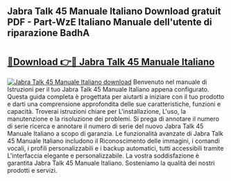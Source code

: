 ## Jabra Talk 45 Manuale Italiano Download gratuit PDF - Part-WzE Italiano Manuale dell'utente di riparazione BadhA

# <h2><a href="http://dfc7pg.blite.top/?on=Jabra+Talk+45+Manuale+Italiano">🔗Download 👉🔴 Jabra Talk 45 Manuale Italiano</a></h2>

[![Jabra Talk 45 Manuale Italiano download](https://i.imgur.com/lujVjoI.png)](http://dfc7pg.blite.top/?on=Jabra+Talk+45+Manuale+Italiano)
Benvenuto nel manuale di Istruzioni per il tuo Jabra Talk 45 Manuale Italiano appena configurato. Questa guida completa è progettata per aiutarti a iniziare con il tuo prodotto e darti una comprensione approfondita delle sue caratteristiche, funzioni e capacità. Troverai istruzioni chiare per L'installazione, L'uso, la manutenzione e la risoluzione dei problemi. Si prega di annotare il numero di serie ricerca e annotare il numero di serie del nuovo Jabra Talk 45 Manuale Italiano a scopo di garanzia. Le funzionalità avanzate di Jabra Talk 45 Manuale Italiano includono il Riconoscimento delle immagini, i comandi vocali, i profili personalizzabili e i backup automatici, tutti accessibili tramite L'interfaccia elegante e personalizzabile. La vostra soddisfazione è garantita Jabra Talk 45 Manuale Italiano. Sosteniamo la qualità dei nostri prodotti e servizi.
